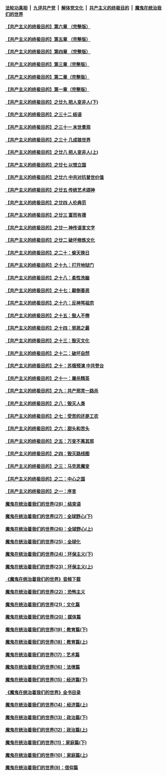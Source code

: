 

####  [法轮功真相](../../../../basic/blob/master/README.md?t=04061630) &nbsp;|&nbsp; [九评共产党](../../../../9ping.md/blob/master/README.md?t=04061630) &nbsp;|&nbsp; [解体党文化](../../../../jtdwh.md/blob/master/README.md?t=04061630)  &nbsp;|&nbsp; [共产主义的终极目的](../../../../gczydzjmd.md/blob/master/README.md?t=04061630) &nbsp;|&nbsp; [魔鬼在统治我们的世界](../../../../mgztzwmdsj.md/blob/master/README.md?t=04061630) 

#### [【共产主义的终极目的】第六章 （完整版）](../pages/nsc422/n11428913.md?t=04061630) 

#### [【共产主义的终极目的】第五章 （完整版）](../pages/nsc422/n11428912.md?t=04061630) 

#### [【共产主义的终极目的】第四章 （完整版）](../pages/nsc422/n11428907.md?t=04061630) 

#### [【共产主义的终极目的】第三章（完整版）](../pages/nsc422/n11428848.md?t=04061630) 

#### [【共产主义的终极目的】第二章（完整版）](../pages/nsc422/n11428831.md?t=04061630) 

#### [【共产主义的终极目的】第一章（完整版）](../pages/nsc422/n11417651.md?t=04061630) 

#### [【共产主义的终极目的】之廿九 把人变非人(下)](../pages/nsc422/n11344140.md?t=04061630) 

#### [【共产主义的终极目的】之三十二 结语](../pages/nsc422/n11360535.md?t=04061630) 

#### [【共产主义的终极目的】之三十一 末世景观](../pages/nsc422/n11351129.md?t=04061630) 

#### [【共产主义的终极目的】之三十 几成狼世界](../pages/nsc422/n11348280.md?t=04061630) 

#### [【共产主义的终极目的】之廿八 把人变非人(上)](../pages/nsc422/n11340492.md?t=04061630) 

#### [【共产主义的终极目的】之廿七 以恨立国](../pages/nsc422/n11336944.md?t=04061630) 

#### [【共产主义的终极目的】之廿六 中共对抗普世价值](../pages/nsc422/n11324785.md?t=04061630) 

#### [【共产主义的终极目的】之廿五 传统艺术颂神](../pages/nsc422/n11296396.md?t=04061630) 

#### [【共产主义的终极目的】之廿四 人伦典范](../pages/nsc422/n11296397.md?t=04061630) 

#### [【共产主义的终极目的】之廿三 富而有德](../pages/nsc422/n11283598.md?t=04061630) 

#### [【共产主义的终极目的】之廿一 神传语言文字](../pages/nsc422/n11263265.md?t=04061630) 

#### [【共产主义的终极目的】之廿二 破坏修炼文化](../pages/nsc422/n11245728.md?t=04061630) 

#### [【共产主义的终极目的】之二十：偷天换日](../pages/nsc422/n11238846.md?t=04061630) 

#### [【共产主义的终极目的】之十九：打开地狱门](../pages/nsc422/n11206376.md?t=04061630) 

#### [【共产主义的终极目的】之十八：柔性洗脑](../pages/nsc422/n11199994.md?t=04061630) 

#### [【共产主义的终极目的】之十七：颠倒善恶](../pages/nsc422/n11179782.md?t=04061630) 

#### [【共产主义的终极目的】之十六：反神骂祖宗](../pages/nsc422/n11166798.md?t=04061630) 

#### [【共产主义的终极目的】之十五：毁人不倦](../pages/nsc422/n11166792.md?t=04061630) 

#### [【共产主义的终极目的】之十四：邪恶之最](../pages/nsc422/n11150249.md?t=04061630) 

#### [【共产主义的终极目的】之十三：毁灭文化](../pages/nsc422/n11135227.md?t=04061630) 

#### [【共产主义的终极目的】之十二：破坏自然](../pages/nsc422/n11135214.md?t=04061630) 

#### [【共产主义的终极目的】之十：苏俄预演 中共登台](../pages/nsc422/n11118424.md?t=04061630) 

#### [【共产主义的终极目的】之十一：屠杀精英](../pages/nsc422/n11118442.md?t=04061630) 

#### [【共产主义的终极目的】之九：共产邪灵一路杀](../pages/nsc422/n11114139.md?t=04061630) 

#### [【共产主义的终极目的】之八：毁灭人类](../pages/nsc422/n11108503.md?t=04061630) 

#### [【共产主义的终极目的】之七：受苦的还是工农](../pages/nsc422/n11101809.md?t=04061630) 

#### [【共产主义的终极目的】之六：甜头和苦头](../pages/nsc422/n11096971.md?t=04061630) 

#### [【共产主义的终极目的】之五：万变不离其邪](../pages/nsc422/n11091285.md?t=04061630) 

#### [【共产主义的终极目的】之四：毁灭路线图](../pages/nsc422/n11086284.md?t=04061630) 

#### [【共产主义的终极目的】之三：马克思魔变](../pages/nsc422/n11061941.md?t=04061630) 

#### [【共产主义的终极目的】之二：中心之国](../pages/nsc422/n11047728.md?t=04061630) 

#### [【共产主义的终极目的】之一：序言](../pages/nsc422/n11086077.md?t=04061630) 

#### [魔鬼在统治着我们的世界(28)：结束语](../pages/nsc422/n10936246.md?t=04061630) 

#### [魔鬼在统治着我们的世界(27)：全球野心(下)](../pages/nsc422/n10928319.md?t=04061630) 

#### [魔鬼在统治着我们的世界(26)：全球野心(上)](../pages/nsc422/n10900318.md?t=04061630) 

#### [魔鬼在统治着我们的世界(25)：全球化](../pages/nsc422/n10788205.md?t=04061630) 

#### [魔鬼在统治着我们的世界(24)：环保主义(下)](../pages/nsc422/n10695307.md?t=04061630) 

#### [魔鬼在统治着我们的世界(23)：环保主义(上)](../pages/nsc422/n10688613.md?t=04061630) 

#### [《魔鬼在统治着我们的世界》音频下载](../pages/nsc422/n10635553.md?t=04061630) 

#### [魔鬼在统治着我们的世界(22)：恐怖主义](../pages/nsc422/n10614727.md?t=04061630) 

#### [魔鬼在统治着我们的世界(21)：文化篇](../pages/nsc422/n10597706.md?t=04061630) 

#### [魔鬼在统治着我们的世界(20)：媒体篇](../pages/nsc422/n10586579.md?t=04061630) 

#### [魔鬼在统治着我们的世界(19)：教育篇(下)](../pages/nsc422/n10564808.md?t=04061630) 

#### [魔鬼在统治着我们的世界(18)：教育篇(上)](../pages/nsc422/n10526970.md?t=04061630) 

#### [魔鬼在统治着我们的世界(17)：艺术篇](../pages/nsc422/n10499093.md?t=04061630) 

#### [魔鬼在统治着我们的世界(16)：法律篇](../pages/nsc422/n10485969.md?t=04061630) 

#### [魔鬼在统治着我们的世界(15)：经济篇(下)](../pages/nsc422/n10469975.md?t=04061630) 

#### [《魔鬼在统治着我们的世界》全书目录](../pages/nsc422/n10464261.md?t=04061630) 

#### [魔鬼在统治着我们的世界(14)：经济篇(上)](../pages/nsc422/n10457370.md?t=04061630) 

#### [魔鬼在统治着我们的世界(13)：政治篇(下)](../pages/nsc422/n10448270.md?t=04061630) 

#### [魔鬼在统治着我们的世界(12)：政治篇(上)](../pages/nsc422/n10444576.md?t=04061630) 

#### [魔鬼在统治着我们的世界(11)：家庭篇(下)](../pages/nsc422/n10440961.md?t=04061630) 

#### [魔鬼在统治着我们的世界(10)：家庭篇(上)](../pages/nsc422/n10435448.md?t=04061630) 

#### [魔鬼在统治着我们的世界(9)：信仰篇](../pages/nsc422/n10432159.md?t=04061630) 

